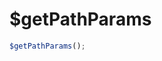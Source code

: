 # $getPathParams

<ContainerBox title="介绍">
</ContainerBox>

<ContainerBox title="基础用法">
<template #desc>
直接调用即可，返回一个参数对象
</template>

```js
$getPathParams();
```

<ShowCode>
<template #codes>

```js
export function $getPathParams() {
  let url = decodeURI(location.search);
  let params = {};
  if (url.indexOf('?') != -1) {
    let str = url.substring(1);
    let strs = str.split('&');
    for (let i = 0; i < strs.length; i++) {
      params[strs[i].split('=')[0]] = strs[i].split('=')[1];
    }
  }
  return params;
}
```

</template>
</ShowCode>
</ContainerBox>
